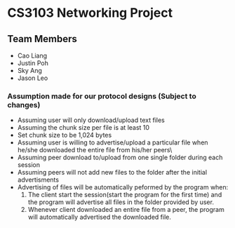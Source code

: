 # CS3103 Networking Project

## Team Members
- Cao Liang
- Justin Poh
- Sky Ang
- Jason Leo

### Assumption made for our protocol designs (Subject to changes)
- Assuming user will only download/upload text files
- Assuming the chunk size per file is at least 10
- Set chunk size to be 1,024 bytes
- Assuming user is willing to advertise/upload a particular file when he/she downloaded the entire file from his/her peers\
- Assuming peer download to/upload from one single folder during each session
- Assuming peers will not add new files to the folder after the initial advertisments
- Advertising of files will be automatically peformed by the program when: 
  1) The client start the session(start the program for the first time) and the program will advertise all files in the folder provided by    user. 
  2) Whenever client downloaded an entire file from a peer, the program will automatically advertised the downloaded file.
